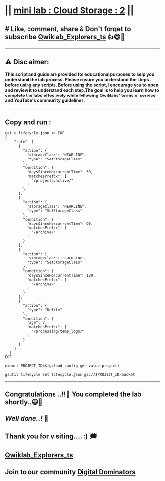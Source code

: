 # || [mini lab : Cloud Storage : 2](https://www.cloudskillsboost.google/games/5699/labs/36422) ||

## # Like, comment, share & Don't forget to subscribe [Qwiklab_Explorers_ts](https://youtube.com/@titashshil?si=RgamNu1dc9jVIbJN) 👍😄🤝

---
## ⚠️ **Disclaimer:**
#### This script and guide are provided for educational purposes to help you understand the lab process. Please ensure you understand the steps before using any scripts. Before using the script, I encourage you to open and review it to understand each step.The goal is to help you learn how to complete the labs effectively while following Qwiklabs' terms of service and YouTube's community guidelines.
---

## Copy and run :

```
cat > lifecycle.json << EOF
{
    "rule": [
      {
        "action": {
          "storageClass": "NEARLINE",
          "type": "SetStorageClass"
        },
        "condition": {
          "daysSinceNoncurrentTime": 30,
          "matchesPrefix": [
            "/projects/active/"
          ]
        }
      },
      {
        "action": {
          "storageClass": "NEARLINE",
          "type": "SetStorageClass"
        },
        "condition": {
          "daysSinceNoncurrentTime": 90,
          "matchesPrefix": [
            "/archive/"
          ]
        }
      },
      {
        "action": {
          "storageClass": "COLDLINE",
          "type": "SetStorageClass"
        },
        "condition": {
          "daysSinceNoncurrentTime": 180,
          "matchesPrefix": [
            "/archive/"
          ]
        }
      },
      {
        "action": {
          "type": "Delete"
        },
        "condition": {
          "age": 7,
          "matchesPrefix": [
            "/processing/temp_logs/"
          ]
        }
      }
    ]
  }
EOF

export PROJECT_ID=$(gcloud config get-value project)

gsutil lifecycle set lifecycle.json gs://$PROJECT_ID-bucket
```
---

## Congratulations ..!!🎉  You completed the lab shortly..😃💯

## *Well done..!* 👏

## Thank you for visiting.... :) 🗯️

## [Qwiklab_Explorers_ts](https://youtube.com/@titashshil?si=RgamNu1dc9jVIbJN)

## Join to our community [Digital Dominators](https://chat.whatsapp.com/J0o1beFGCHfJ8ZHGKjcqkd)
